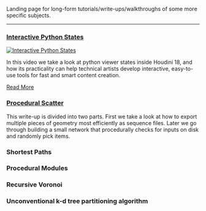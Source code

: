 Landing page for long-form tutorials/write-ups/walkthroughs of some more specific subjects.

---

### [Interactive Python States](https://github.com/ribponce/particula/tree/master/tutorials/interactive_python_states)

[![Interactive Python States](https://user-images.githubusercontent.com/81909946/113515027-41f02680-9572-11eb-9030-8ad2955e96de.jpg)](https://github.com/ribponce/particula/tree/master/tutorials/interactive_python_states)

In this video we take a look at python viewer states inside Houdini 18, and how its practicality can help technical artists develop interactive, easy-to-use tools for fast and smart content creation.

[Read More](https://github.com/ribponce/particula/tree/master/tutorials/interactive_python_states)

### [Procedural Scatter](https://github.com/ribponce/particula/tree/master/tutorials/procedural_scatter)

This write-up is divided into two parts. First we take a look at how to export multiple pieces of geometry most efficiently as sequence files. Later we go through building a small network that procedurally checks for inputs on disk and randomly pick items.

### Shortest Paths

### Procedural Modules

### Recursive Voronoi

### Unconventional k-d tree partitioning algorithm

